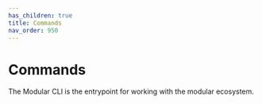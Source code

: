```yaml
---
has_children: true
title: Commands
nav_order: 950
---
```


# Commands

The Modular CLI is the entrypoint for working with the modular ecosystem.
